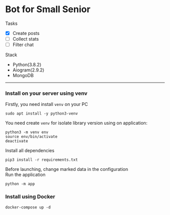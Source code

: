 # Bot for Small Senior

Tasks   
- [X] Create posts
- [ ] Collect stats
- [ ] Filter chat

Stack
- Python(3.8.2)
- Aiogram(2.9.2)
- MongoDB

____
### Install on your server using venv
Firstly, you need install `venv` on your PC
```
sudo apt install -y python3-venv
```
You need create `venv` for isolate library version using on application:
```shell
python3 -m venv env
source env/bin/activate
deactivate 
```
Install all dependencies
```
pip3 install -r requirements.txt
```
Before launching, change marked data in the configuration\
Run the application
```
python -m app
```

### Install using Docker
```
docker-compose up -d
```